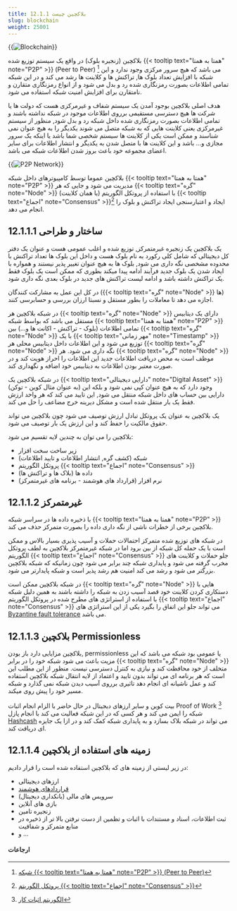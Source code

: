 ```yaml
---
title: 12.1.1 بلاکچین چیست
slug: blockchain
weight: 25001
---
```

{{<img url="#" image="../../../assets/img/content/chapter12/blockchain/12.1-0.jpg" alt="Blockchain">}}

بلاکچین (زنجیره بلوک) در واقع یک سیستم توزیع شده {{< tooltip text="همتا به همتا" note="P2P" >}} (Peer to Peer) [^1]  می باشد که هیچ سرور مرکزی وجود ندارد و این شبکه با افزایش تعداد بلوک ها, تراکنش ها و کلاینت ها رشد می کند و در این شبکه تمامی اطلاعات بصورت رمزنگاری شده رد و بدل می شود و از انواع رمزنگاری متقارن و نامتقارن برای افزایش امنیت شبکه استفاده می شود.

هدف اصلی بلاکچین بوجود آمدن یک سیستم شفاف و غیرمرکزی هست که دولت ها یا شرکت ها هیچ دسترسی مستقیمی برروی اطلاعات موجود در شبکه نداشته باشند و تمامی اطلاعات بصورت رمزنگاری شده داخل شبکه رد و بدل شود, منظور از سیستم غیرمرکزی یعنی کلاینت هایی که به شبکه متصل می شوند یکدیگر را به هیچ عنوان نمی شناسند و ممکن است یکی از کلاینت ها سیستم شخصی شما باشد یا اینکه یک سرور مجازی و... باشد و این کلاینت ها با متصل شدن به یکدیگر و انتشار اطلاعات برای سایر اعضای مجموعه خود باعث بروز شدن اطلاعات شبکه می باشد.

{{<img url="#" image="../../../assets/img/content/chapter12/blockchain/12.1-1.png" alt="P2P Network">}}

بلاکچین عموما توسط کامپیوترهای داخل شبکه {{< tooltip text="همتا به همتا" note="P2P" >}} مدیریت می شود و جایی که هر {{< tooltip text="گره" note="Node" >}} (یا همان کلاینت) با استفاده از پروتکل الگوریتم {{< tooltip text="اجماع" note="Consensus" >}}[^2] ایجاد و اعتبارسنجی ایجاد تراکنش و بلوک را انجام می دهد.

## 12.1.1.1 ساختار و طراحی
یک بلاکچین یک زنجیره غیرمتمرکز, توزیع شده و اغلب عمومی هست و عنوان یک دفتر کل دیجیتالی که شامل کلی رکورد به نام بلوک هست و داخل این بلوک ها تعداد تراکنش با محدوده مشخصی نگه داری می شود, بلوک ها به هیچ عنوان تغییر پذیر نیستند و همواره با ایجاد شدن یک بلوک جدید فرآیند ادامه پیدا میکند بطوری که ممکن است یک بلوک فقط یک تراکنش داشته باشد و ادامه لیست تراکنش های جدید در بلوک بعدی نگه داری شود.

در کل این عمل به مشارکت کنندگان ({{< tooltip text="گره" note="Node" >}} ها) اجازه می دهد تا معاملات را بطور مستقل و نسبتا ارزان بررسی و حسابرسی کنند.

در شبکه بلاکچین هر {{< tooltip text="گره" note="Node" >}} دارای یک دیتابیس مستقل می باشد که بواسط شبکه {{< tooltip text="همتا به همتا" note="P2P" >}} تمامی اطلاعات (بلوک - تراکنش - اکانت ها و...) بین {{< tooltip text="گره" note="Node" >}} با یک {{< tooltip text="مهر زمانی" note="Timestamp" >}} توزیع می شود و این اطلاعات داخل دیتابیس محلی هر {{< tooltip text="گره" note="Node" >}} نگه داری می شود. هر {{< tooltip text="گره" note="Node" >}} موظف است به محض دریافت اطلاعات جدید این اطلاعات را احراز هویت کند و در صورت معتبر بودن اطلاعات به دیتابیس خود اضافه و نگهداری کند.

در شبکه بلاکچین یک {{< tooltip text="دارایی دیجیتالی" note="Digital Asset" >}} (به عنوان مثال کوین - توکن) وجود دارد که به هیچ عنوان کپی نمی شود و بلکه این دارایی بین حساب های داخل شبکه منتقل می شود, این تایید می کند که هر واحد ارزش فقط یک بار منتقل شده است و مشکل دیرینه خرج مضاعف را حل می کند.

یک بلاکچین به عنوان یک پروتکل تبادل ارزش توصیف می شود چون بلاکچین می تواند حقوق مالکیت را حفظ کند و این ارزش یک بار توصیف می شود.

بلاکچین را می توان به چندین لایه تقسیم می شود:
- زیر ساخت سخت افزار
- شبکه (کشف گره, انتشار اطلاعات و تایید اطلاعات)
- پروتکل الگوریتم {{< tooltip text="اجماع" note="Consensus" >}}
- داده ها (بلاک ها و تراکنش ها)
- نرم افزار (قرارداد های هوشمند - برنامه های غیرمتمرکز)

## 12.1.1.2 غیرمتمرکز
با ذخیره داده ها در سراسر شبکه {{< tooltip text="همتا به همتا" note="P2P" >}} بلاکچین برخی از خطرات ناشی از نگه داری داده را  بصورت متمرکز حذف می کند. 

در شبکه های توزیع شده متمرکز احتمالات حملات و آسیب پذیری بسیار بالاس و ممکن است با یک حمله کل شبکه از بین برود اما در شبکه غیرمتمرکز بلاکچین به لطف پروتکل الگوریتم {{< tooltip text="اجماع" note="Consensus" >}} جلو حملات و کلاینت های مخرب گرفته می شود و پایداری شبکه چند برابر می شود چون زمانیکه که شبکه بلاکچین بزرگتر می شود و رشد می کند امنیت هم رشد پذیر است و شبکه پایدارتر می شود.

در شبکه بلاکچین ممکن است {{< tooltip text="گره" note="Node" >}} هایی با دستکاری کردن کلاینت خود قصد آسیب زدن به شبکه را داشته باشند به همین دلیل شبکه با استفاده از استراتژی های مطرح شده در پروتکل الگوریتم {{< tooltip text="اجماع" note="Consensus" >}} می تواند جلو این اتفاق را بگیرد یکی از این استراتژی های [Byzantine fault tolerance](https://en.wikipedia.org/wiki/Byzantine_fault_tolerance) می باشد.


## 12.1.1.3 بلاکچین Permissionless

بلاکچین مزایایی دارد باز بودن, permissionless  یا عمومی بود شبکه می باشد که این مزیت باعث می شود شبکه خود را در برابر {{< tooltip text="گره" note="Node" >}} متخلف از خود محافظت کند و نیازی به کنترل دسترسی نیست.
منظور از این مطلب این است که هر برنامه ای می تواند بدون تایید و اعتماد از لایه انتقال شبکه بلاکچین استفاده کند و عمل ناشیانه ای انجام دهد تاثیری برروی آسیب دیدن شبکه نمی گذارد و شبکه مسیر خود را پیش روی میکند.

بیت کوین و سایر ارزهای دیجیتال در حال حاضر با الزام انجام اثبات Proof of Work  [^3] شبکه را ایمن می کند و هر کسی که در این شبکه فعالیت می کند با انجام پازل [Hashcash](https://en.wikipedia.org/wiki/Hashcash) می تواند در شبکه بلاک بسازد و به پایداری شبکه کمک کند و در ازا یک جایزه ای دریافت کند.


## 12.1.1.4 زمینه های استفاده از بلاکچین

در زیر لیستی از زمینه های که بلاکچین استفاده شده است را قرار دادیم:

- ارزهای دیجیتالی
- [قراردادهای هوشمند](https://book.gofarsi.ir/chapter-12/blockchain/blockchain-smart-contracts/)
- سرویس های مالی (بانکداری دیجیتال)
- بازی های آنلاین
- زنجیره تامین
- ثبت اطلاعات، اسناد و مستندات با اثبات و تظمین از دست نرفتن بالا تر از ذخیره در منابع متمرکز و شفافیت
- و ...


#### ارجاعات

[^1]: [شبکه {{< tooltip text="همتا به همتا" note="P2P" >}} (Peer to Peer)](https://book.gofarsi.ir/chapter-12/blockchain/blockchain-p2p-network/)
[^2]: [پروتکل الگوریتم {{< tooltip text="اجماع" note="Consensus" >}}](https://book.gofarsi.ir/chapter-12/blockchain/blockchain-consensus-algorithm/)
[^3]: [الگوریتم اثبات کار](https://fa.wikipedia.org/wiki/%D8%A7%D9%84%DA%AF%D9%88%D8%B1%DB%8C%D8%AA%D9%85_%D8%A7%D8%AB%D8%A8%D8%A7%D8%AA_%DA%A9%D8%A7%D8%B1)